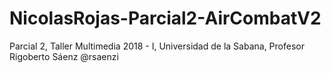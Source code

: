# NicolasRojas-Parcial2-AirCombatV2
Parcial 2, Taller Multimedia 2018 - I, Universidad de la Sabana, Profesor Rigoberto Sáenz @rsaenzi
